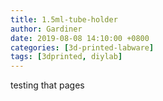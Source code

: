 ```yaml
---
title: 1.5ml-tube-holder
author: Gardiner
date: 2019-08-08 14:10:00 +0800
categories: [3d-printed-labware]
tags: [3dprinted, diylab]
---
```

testing that pages
